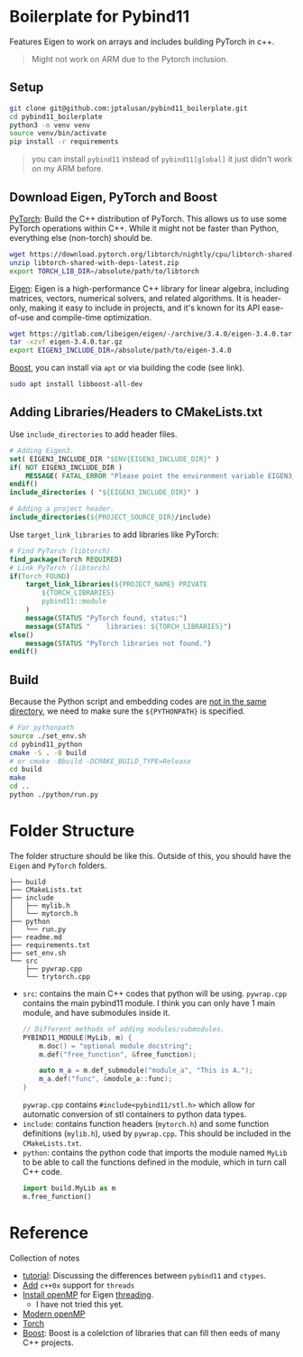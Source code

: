 # Boilerplate for Pybind11
Features Eigen to work on arrays and includes building PyTorch in c++.
> Might not work on ARM due to the Pytorch inclusion.

## Setup

```bash
git clone git@github.com:jptalusan/pybind11_boilerplate.git
cd pybind11_boilerplate
python3 -m venv venv
source venv/bin/activate
pip install -r requirements
```
> you can install `pybind11` instead of `pybind11[global]` it just didn't work on my ARM before.

## Download Eigen, PyTorch and Boost
[PyTorch](https://pytorch.org/cppdocs/installing.html): Build the C++ distribution of PyTorch. This allows us to use some PyTorch operations within C++. While it might not be faster than Python, everything else (non-torch) should be.
```bash
wget https://download.pytorch.org/libtorch/nightly/cpu/libtorch-shared-with-deps-latest.zip
unzip libtorch-shared-with-deps-latest.zip
export TORCH_LIB_DIR=/absolute/path/to/libtorch
```

[Eigen](https://eigen.tuxfamily.org/index.php?title=Main_Page): Eigen is a high-performance C++ library for linear algebra, including matrices, vectors, numerical solvers, and related algorithms. It is header-only, making it easy to include in projects, and it's known for its API ease-of-use and compile-time optimization.
```bash
wget https://gitlab.com/libeigen/eigen/-/archive/3.4.0/eigen-3.4.0.tar.gz
tar -xzvf eigen-3.4.0.tar.gz
export EIGEN3_INCLUDE_DIR=/absolute/path/to/eigen-3.4.0
```

[Boost](https://www.boost.org/doc/libs/1_85_0/more/getting_started/unix-variants.html), you can install via `apt` or via building the code (see link).
```bash
sudo apt install libboost-all-dev
```

## Adding Libraries/Headers to CMakeLists.txt
Use `include_directories` to add header files.
```cmake
# Adding Eigen3.
set( EIGEN3_INCLUDE_DIR "$ENV{EIGEN3_INCLUDE_DIR}" )
if( NOT EIGEN3_INCLUDE_DIR )
    MESSAGE( FATAL_ERROR "Please point the environment variable EIGEN3_INCLUDE_DIR to the include directory of your Eigen3 installation.")
endif()
include_directories ( "${EIGEN3_INCLUDE_DIR}" )

# Adding a project header.
include_directories(${PROJECT_SOURCE_DIR}/include)
```

Use `target_link_libraries` to add libraries like PyTorch:
```cmake
# Find PyTorch (libtorch)
find_package(Torch REQUIRED)
# Link PyTorch (libtorch)
if(Torch_FOUND)
    target_link_libraries(${PROJECT_NAME} PRIVATE 
        ${TORCH_LIBRARIES}
        pybind11::module
    )
    message(STATUS "PyTorch found, status:")
    message(STATUS "    libraries: ${TORCH_LIBRARIES}")
else()
    message(STATUS "PyTorch libraries not found.")
endif()
```

## Build
Because the Python script and embedding codes are [not in the same directory](https://github.com/pybind/pybind11/issues/1719), we need to make sure the `${PYTHONPATH}` is specified.
```bash
# For pythonpath
source ./set_env.sh
cd pybind11_python
cmake -S . -B build 
# or cmake -Bbuild -DCMAKE_BUILD_TYPE=Release 
cd build
make
cd ..
python ./python/run.py
```

# Folder Structure
The folder structure should be like this. Outside of this, you should have the `Eigen` and `PyTorch` folders.
```.
├── build
├── CMakeLists.txt
├── include
│   ├── mylib.h
│   └── mytorch.h
├── python
│   └── run.py
├── readme.md
├── requirements.txt
├── set_env.sh
└── src
    ├── pywrap.cpp
    └── trytorch.cpp
```

* `src`: contains the main C++ codes that python will be using. `pywrap.cpp` contains the main pybind11 module. I think you can only have 1 main module, and have submodules inside it. 
    ```c++
    // Different methods of adding modules/submodules.
    PYBIND11_MODULE(MyLib, m) {
        m.doc() = "optional module docstring";
        m.def("free_function", &free_function);

        auto m_a = m.def_submodule("module_a", "This is A.");
        m_a.def("func", &module_a::func);
    }
    ```
    `pywrap.cpp` contains `#include<pybind11/stl.h>` which allow for automatic conversion of stl containers to python data types.
* `include`: contains function headers (`mytorch.h`) and some function definitions (`mylib.h`), used by `pywrap.cpp`. This should be included in the `CMakeLists.txt`.
* `python`: contains the python code that imports the module named `MyLib` to be able to call the functions defined in the module, which in turn call C++ code.
    ```python
    import build.MyLib as m
    m.free_function()
    ```

# Reference
Collection of notes
* [tutorial](https://www.matecdev.com/posts/cpp-call-from-python.html): Discussing the differences between `pybind11` and `ctypes`.
* [Add](https://stackoverflow.com/questions/12715005/add-c0x-support-in-cmake) `c++0x` support for `threads` 
* [Install openMP](https://www.mathworks.com/help/coder/ug/install-openmp-library-on-macos-platform.html) for Eigen [threading](https://eigen.tuxfamily.org/dox/TopicMultiThreading.html). 
    * I have not tried this yet.
* [Modern openMP](https://cliutils.gitlab.io/modern-cmake/chapters/packages/OpenMP.html)
* [Torch](https://pytorch.org/cppdocs/)
* [Boost](https://stackoverflow.com/questions/125580/what-are-the-advantages-of-using-the-c-boost-libraries): Boost is a colelction of libraries that can fill then eeds of many C++ projects.